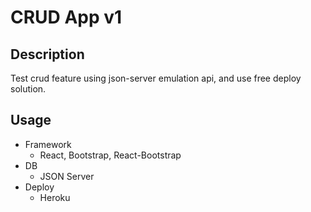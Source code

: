 # CRUD App v1

## Description

Test crud feature using json-server emulation api, and use free deploy solution.

## Usage

- Framework
  - React, Bootstrap, React-Bootstrap
- DB
  - JSON Server
- Deploy
  - Heroku
